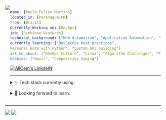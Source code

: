 <img height="300px" align="left" src="https://github.com/7oSkaaa/7oSkaaa/blob/main/Images/Right_Side.gif?raw=true"/>

```yaml
name: [Paulo Felipe Martins]
located_in: [Paranaguá-PR]
from: [Brazil]
Currently Working on: [DevOps]
job: [Simbiose Ventures]
technical_background: ["Web Automation", "Application Automation", "Web Technologies", "Cloud Technologies"]
currently_learning: ["DevSecOps best practices", 
Personal Bots with Python", "Custom API building"]
ask_me_about: ["DevOps Culture", "Linux", "Algorithm Challenges", "Python", "Java", "Node.js", "TypeScript"]
hobbies: ["Music", "Competitive Gaming"]
```
<a href="https://www.linkedin.com/in/paulof-devops/">
  <img alt="AliCem's LinkdeIN" width="40px" src="https://user-images.githubusercontent.com/43545812/144035037-0f415fc7-9f96-4517-a370-ccc6e78a714b.png" />
</a>

---

<details>
<summary>
  ✨ Tech stack currently using:
</summary>
   <br>
<code><a href="https://git-scm.com/" target="_blank"><img height="30" src="https://www.vectorlogo.zone/logos/git-scm/git-scm-icon.svg"></a></code>
<code><a href="https://www.gnu.org/software/bash/" target="_blank"><img height="30" src="https://upload.vectorlogo.zone/logos/gnu_bash/images/66582b8e-a291-4a1b-b89c-76628277a33b.svg"></a></code>
<code><a href="https://www.python.org/" target="_blank"><img height="30" src="https://www.vectorlogo.zone/logos/python/python-icon.svg"></a></code>
<code><a href="https://www.oracle.com/java/" target="_blank"><img height="30" src="https://www.vectorlogo.zone/logos/java/java-icon.svg"></a></code>
<code><a href="https://www.nginx.com/" target="_blank"><img height="30" src="https://www.svgrepo.com/show/373924/nginx.svg"></a></code>
<code><a href="https://www.docker.com/" target="_blank"><img height="30" src="https://www.svgrepo.com/show/349342/docker.svg"></a></code>
<code><a href="https://aws.amazon.com/" target="_blank"><img height="30" src="https://www.vectorlogo.zone/logos/amazon_aws/amazon_aws-icon.svg"></a></code>
<code><a href="https://www.cloudflare.com/" target="_blank"><img height="30" src="https://www.vectorlogo.zone/logos/cloudflare/cloudflare-icon.svg"></a></code>
<code><a href="https://www.ansible.com/" target="_blank"><img height="30" src="https://www.svgrepo.com/show/305708/ansible.svg"></a></code>
<code><a href="https://newrelic.com/" target="_blank"><img height="30" src="https://seeklogo.com/images/N/new-relic-logo-E7CC1E9143-seeklogo.com.png"></a></code>
<code><a href="https://www.javascript.com/" target="_blank"><img height="30" src="https://raw.githubusercontent.com/devicons/devicon/master/icons/javascript/javascript-plain.svg"></a></code>
<code><a href="https://www.w3schools.com/html/" target="_blank"><img height="30" src="https://www.vectorlogo.zone/logos/w3_html5/w3_html5-icon.svg"></a></code>
<code><a href="https://www.w3schools.com/css/" target="_blank"><img height="30" src="https://raw.githubusercontent.com/devicons/devicon/master/icons/css3/css3-original.svg"></a></code>
<code><a href="https://nodejs.org/en/" target="_blank"><img height="30" src="https://www.vectorlogo.zone/logos/nodejs/nodejs-icon.svg"></a></code>
  
</details>
<br>

<details>
<summary>
  🌱 Looking forward to learn:
</summary>
   <br>
<code><a href="https://go.dev/" target="_blank"><img height="30" src="https://www.vectorlogo.zone/logos/golang/golang-icon.svg"></a></code>
<code><a href="https://www.rust-lang.org/" target="_blank"><img height="30" src="https://upload.wikimedia.org/wikipedia/commons/thumb/d/d5/Rust_programming_language_black_logo.svg/106px-Rust_programming_language_black_logo.svg.png?20220508043311"></a></code>
<code><a href="https://www.terraform.io/" target="_blank"><img height="30" src="https://www.vectorlogo.zone/logos/terraformio/terraformio-icon.svg"></a></code>
<code><a href="https://www.jenkins.io/" target="_blank"><img height="30" src="https://www.vectorlogo.zone/logos/jenkins/jenkins-icon.svg"></a></code>
<code><a href="https://cloud.google.com/" target="_blank"><img height="30" src="https://www.vectorlogo.zone/logos/google_cloud/google_cloud-icon.svg"></a></code>
<code><a href="https://analytics.google.com/" target="_blank"><img height="30" src="https://www.vectorlogo.zone/logos/google_analytics/google_analytics-icon.svg"></a></code>
<code><a href="https://azure.microsoft.com/en-us/" target="_blank"><img height="30" src="https://www.vectorlogo.zone/logos/microsoft_azure/microsoft_azure-icon.svg"></a></code>
<code><a href="https://pytorch.org/" target="_blank"><img height="30" src="https://www.vectorlogo.zone/logos/pytorch/pytorch-icon.svg"></a></code>
</details>
<br>

---

<img src="https://img.shields.io/static/v1?label=Overview&message=Paulo Martins&color=e57f2a&style=for-the-badge&logo=GitHub">

<img src="https://github-readme-stats.vercel.app/api?username=PauloFMartins485&show_icons=true&title_color=783c00&text_color=af552e&icon_color=783c00&bg_color=f8efd4&cache_seconds=2300"/>
    


